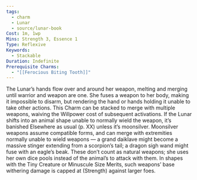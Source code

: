 ```yaml
---
tags:
  - charm
  - Lunar
  - source/lunar-book
Cost: 1m, 1wp
Mins: Strength 3, Essence 1
Type: Reflexive
Keywords:
  - Stackable
Duration: Indefinite
Prerequisite Charms:
  - "[[Ferocious Biting Tooth]]"
---
```

The Lunar’s hands flow over and around her weapon, melting and merging until warrior and weapon are one. She fuses a weapon to her body, making it impossible to disarm, but rendering the hand or hands holding it unable to take other actions. This Charm can be stacked to merge with multiple weapons, waiving the Willpower cost of subsequent activations. If the Lunar shifts into an animal shape unable to normally wield the weapon, it’s banished Elsewhere as usual (p. XX) unless it’s moonsilver. Moonsilver weapons assume compatible forms, and can merge with extremities normally unable to wield weapons — a grand daiklave might become a massive stinger extending from a scorpion’s tail; a dragon sigh wand might fuse with an eagle’s beak. These don’t count as natural weapons; she uses her own dice pools instead of the animal’s to attack with them. In shapes with the Tiny Creature or Minuscule Size Merits, such weapons’ base withering damage is capped at (Strength) against larger foes.